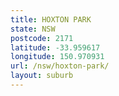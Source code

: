 ```yaml
---
title: HOXTON PARK
state: NSW
postcode: 2171
latitude: -33.959617
longitude: 150.970931
url: /nsw/hoxton-park/
layout: suburb
---
```

